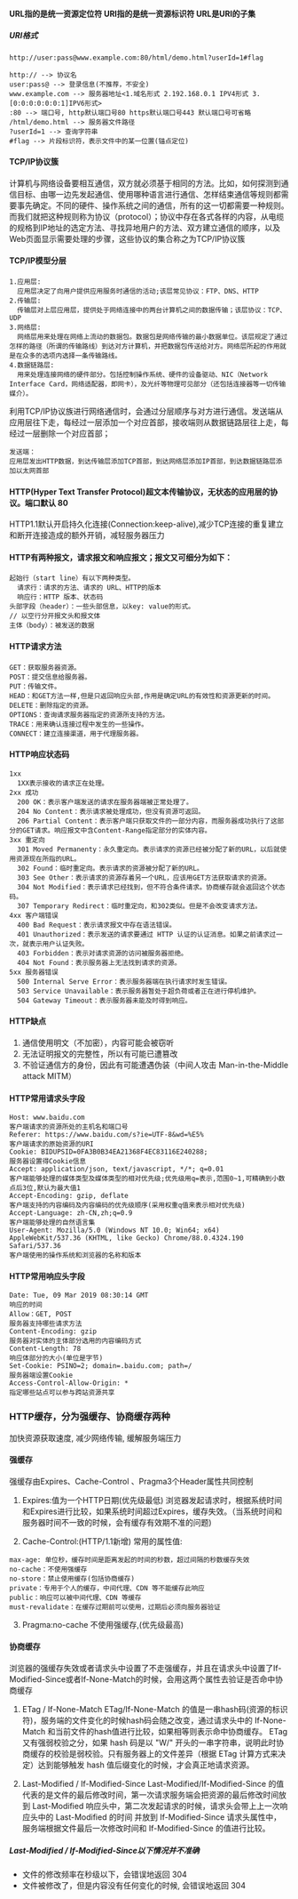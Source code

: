 #### URL指的是统一资源定位符 URI指的是统一资源标识符 URL是URI的子集
##### URI格式
```
http://user:pass@www.example.com:80/html/demo.html?userId=1#flag

http:// --> 协议名
user:pass@ --> 登录信息(不推荐，不安全)
www.example.com --> 服务器地址<1.域名形式 2.192.168.0.1 IPV4形式 3.[0:0:0:0:0:0:1]IPV6形式>
:80 --> 端口号, http默认端口号80 https默认端口号443 默认端口号可省略
/html/demo.html --> 服务器文件路径
?userId=1 --> 查询字符串
#flag --> 片段标识符，表示文件中的某一位置(锚点定位)
```

#### TCP/IP协议簇
计算机与网络设备要相互通信，双方就必须基于相同的方法。比如，如何探测到通信目标、由哪一边先发起通信、使用哪种语言进行通信、怎样结束通信等规则都需要事先确定。不同的硬件、操作系统之间的通信，所有的这一切都需要一种规则。而我们就把这种规则称为协议（protocol）；协议中存在各式各样的内容，从电缆的规格到IP地址的选定方法、寻找异地用户的方法、双方建立通信的顺序，以及Web页面显示需要处理的步骤，这些协议的集合称之为TCP/IP协议簇

#### TCP/IP模型分层
```
1.应用层:
  应用层决定了向用户提供应用服务时通信的活动;该层常见协议：FTP、DNS、HTTP
2.传输层:
  传输层对上层应用层，提供处于网络连接中的两台计算机之间的数据传输；该层协议：TCP、UDP
3.网络层:
  网络层用来处理在网络上流动的数据包。数据包是网络传输的最小数据单位。该层规定了通过怎样的路径（所谓的传输路线）到达对方计算机，并把数据包传送给对方。网络层所起的作用就是在众多的选项内选择一条传输路线。
4.数据链路层:
  用来处理连接网络的硬件部分。包括控制操作系统、硬件的设备驱动、NIC（Network Interface Card，网络适配器，即网卡），及光纤等物理可见部分（还包括连接器等一切传输媒介）。
```
利用TCP/IP协议族进行网络通信时，会通过分层顺序与对方进行通信。发送端从应用层往下走，每经过一层添加一个对应首部，接收端则从数据链路层往上走，每经过一层删除一个对应首部；
```
发送端：
应用层发出HTTP数据，到达传输层添加TCP首部，到达网络层添加IP首部，到达数据链路层添加以太网首部
```

#### 
#### HTTP(Hyper Text Transfer Protocol)超文本传输协议，无状态的应用层的协议。端口默认 80
HTTP1.1默认开启持久化连接(Connection:keep-alive),减少TCP连接的重复建立和断开连接造成的额外开销，减轻服务器压力

#### HTTP有两种报文，请求报文和响应报文；报文又可细分为如下：
```
起始行（start line）有以下两种类型。
  请求行：请求的方法、请求的 URL、HTTP的版本
  响应行：HTTP 版本、状态码
头部字段（header）：一些头部信息，以key: value的形式。
// 以空行分开报文头和报文体
主体（body）：被发送的数据
```
#### HTTP请求方法
```
GET：获取服务器资源。
POST：提交信息给服务器。
PUT：传输文件。
HEAD：和GET方法一样,但是只返回响应头部,作用是确定URL的有效性和资源更新的时间。
DELETE：删除指定的资源。
OPTIONS：查询请求服务器指定的资源所支持的方法。
TRACE：用来确认连接过程中发生的一些操作。
CONNECT：建立连接渠道，用于代理服务器。
```
#### HTTP响应状态码
```
1xx
  1XX表示接收的请求正在处理。
2xx 成功
  200 OK：表示客户端发送的请求在服务器端被正常处理了。
  204 No Content：表示请求被处理成功，但没有资源可返回。
  206 Partial Content：表示客户端只获取文件的一部分内容，而服务器成功执行了这部分的GET请求。响应报文中含Content-Range指定部分的实体内容。
3xx 重定向
  301 Moved Permanenty：永久重定向。表示请求的资源已经被分配了新的URL，以后就使用资源现在所指的URL。
  302 Found：临时重定向。表示请求的资源被分配了新的URL。
  303 See Other：表示请求的资源存着另一个URL，应该用GET方法获取请求的资源。
  304 Not Modified：表示请求已经找到，但不符合条件请求。协商缓存就会返回这个状态码。
  307 Temporary Redirect：临时重定向，和302类似。但是不会改变请求方法。
4xx 客户端错误
  400 Bad Request：表示请求报文中存在语法错误。
  401 Unauthorized：表示发送的请求要通过 HTTP 认证的认证消息。如果之前请求过一次，就表示用户认证失败。
  403 Forbidden：表示对请求资源的访问被服务器拒绝。
  404 Not Found：表示服务器上无法找到请求的资源。
5xx 服务器错误
  500 Internal Serve Error：表示服务器端在执行请求时发生错误。
  503 Service Unavailable：表示服务器暂处于超负荷或者正在进行停机维护。
  504 Gateway Timeout：表示服务器未能及时得到响应。
```

#### HTTP缺点
1. 通信使用明文（不加密），内容可能会被窃听
2. 无法证明报文的完整性，所以有可能已遭篡改
3. 不验证通信方的身份，因此有可能遭遇伪装（中间人攻击 Man-in-the-Middle attack MITM）

#### HTTP常用请求头字段
```
Host: www.baidu.com
客户端请求的资源所处的主机名和端口号
Referer: https://www.baidu.com/s?ie=UTF-8&wd=%E5%
客户端请求的原始资源的URI
Cookie: BIDUPSID=0FA3B0B34EA21368F4EC83116E240288;
服务器设置得Cookie信息
Accept: application/json, text/javascript, */*; q=0.01
客户端能够处理的媒体类型及媒体类型的相对优先级;优先级用q=表示,范围0~1,可精确到小数点后3位,默认为最大值1
Accept-Encoding: gzip, deflate
客户端支持的内容编码及内容编码的优先级顺序(采用权重q值来表示相对优先级)
Accept-Language: zh-CN,zh;q=0.9
客户端能够处理的自然语言集
User-Agent: Mozilla/5.0 (Windows NT 10.0; Win64; x64) AppleWebKit/537.36 (KHTML, like Gecko) Chrome/88.0.4324.190 Safari/537.36
客户端使用的操作系统和浏览器的名称和版本

```
#### HTTP常用响应头字段
```
Date: Tue, 09 Mar 2019 08:30:14 GMT
响应的时间
Allow：GET, POST
服务器支持哪些请求方法
Content-Encoding: gzip
服务器对实体的主体部分选用的内容编码方式
Content-Length: 78
响应体部分的大小(单位是字节)
Set-Cookie: PSINO=2; domain=.baidu.com; path=/
服务器端设置Cookie
Access-Control-Allow-Origin: * 
指定哪些站点可以参与跨站资源共享
```


### HTTP缓存，分为强缓存、协商缓存两种
加快资源获取速度, 减少网络传输, 缓解服务端压力

#### 强缓存
强缓存由Expires、Cache-Control 、Pragma3个Header属性共同控制
1. Expires:值为一个HTTP日期(优先级最低)
浏览器发起请求时，根据系统时间和Expires进行比较，如果系统时间超过Expires，缓存失效。（当系统时间和服务器时间不一致的时候，会有缓存有效期不准的问题)

2. Cache-Control:(HTTP/1.1新增)
常用的属性值:
```
max-age: 单位秒，缓存时间是距离发起的时间的秒数，超过间隔的秒数缓存失效
no-cache：不使用强缓存
no-store：禁止使用缓存(包括协商缓存)
private：专用于个人的缓存，中间代理、CDN 等不能缓存此响应
public：响应可以被中间代理、CDN 等缓存
must-revalidate：在缓存过期前可以使用，过期后必须向服务器验证
```

3. Pragma:no-cache 不使用强缓存,(优先级最高)


#### 协商缓存
浏览器的强缓存失效或者请求头中设置了不走强缓存，并且在请求头中设置了If-Modified-Since或者If-None-Match的时候，会用这两个属性去验证是否命中协商缓存

1. ETag / If-None-Match
ETag/If-None-Match 的值是一串hash码(资源的标识符)，服务端的文件变化的时候hash码会随之改变，通过请求头中的 If-None-Match 和当前文件的hash值进行比较，如果相等则表示命中协商缓存。
ETag 又有强弱校验之分，如果 hash 码是以 "W/" 开头的一串字符串，说明此时协商缓存的校验是弱校验。只有服务器上的文件差异（根据 ETag 计算方式来决定）达到能够触发 hash 值后缀变化的时候，才会真正地请求资源。

2. Last-Modified / If-Modified-Since
Last-Modified/If-Modified-Since 的值代表的是文件的最后修改时间，第一次请求服务端会把资源的最后修改时间放到 Last-Modified 响应头中，第二次发起请求的时候，请求头会带上上一次响应头中的 Last-Modified 的时间
并放到 If-Modified-Since 请求头属性中，服务端根据文件最后一次修改时间和 If-Modified-Since 的值进行比较。

##### Last-Modified / If-Modified-Since以下情况并不准确
- 文件的修改频率在秒级以下，会错误地返回 304
- 文件被修改了，但是内容没有任何变化的时候, 会错误地返回 304